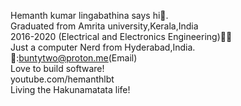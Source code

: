 Hemanth kumar lingabathina says hi👋.<br>
Graduated from Amrita university,Kerala,India<br>
2016-2020 (Electrical and Electronics Engineering)👨‍🎓<br>
Just a computer Nerd from Hyderabad,India.<br>
📧:buntytwo@proton.me(Email)<br>
Love to build software!<br>
youtube.com/hemanthlbt<br>
Living the Hakunamatata life!
